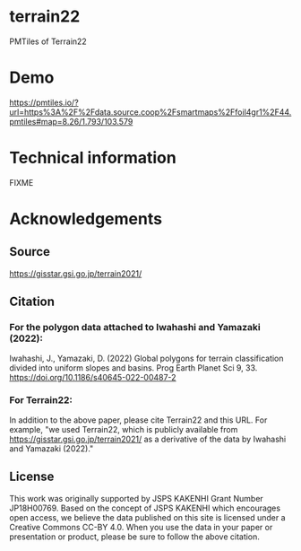 # terrain22
PMTiles of Terrain22

# Demo
https://pmtiles.io/?url=https%3A%2F%2Fdata.source.coop%2Fsmartmaps%2Ffoil4gr1%2F44.pmtiles#map=8.26/1.793/103.579

# Technical information
FIXME

# Acknowledgements
## Source
https://gisstar.gsi.go.jp/terrain2021/

## Citation
### For the polygon data attached to Iwahashi and Yamazaki (2022):
Iwahashi, J., Yamazaki, D. (2022) Global polygons for terrain classification divided into uniform slopes and basins. Prog Earth Planet Sci 9, 33. https://doi.org/10.1186/s40645-022-00487-2

### For Terrain22:
In addition to the above paper, please cite Terrain22 and this URL. For example, "we used Terrain22, which is publicly available from https://gisstar.gsi.go.jp/terrain2021/ as a derivative of the data by Iwahashi and Yamazaki (2022)."

## License
This work was originally supported by JSPS KAKENHI Grant Number JP18H00769.
Based on the concept of JSPS KAKENHI which encourages open access, we believe the data published on this site is licensed under a Creative Commons CC-BY 4.0.
When you use the data in your paper or presentation or product, please be sure to follow the above citation.

